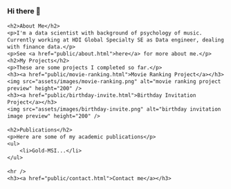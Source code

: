### Hi there 👋

<!--
**Hsin-Rui/hsin-rui** is a ✨ _special_ ✨ repository because its `README.md` (this file) appears on your GitHub profile.

Here are some ideas to get you started:

- 🔭 I’m currently working on ...
- 🌱 I’m currently learning ...
- 👯 I’m looking to collaborate on ...
- 🤔 I’m looking for help with ...
- 💬 Ask me about ...
- 📫 How to reach me: ...
- 😄 Pronouns: ...
- ⚡ Fun fact: ...
-->


    <h2>About Me</h2>
    <p>I'm a data scientist with background of psychology of music. Currently working at HDI Global Specialty SE as Data engineer, dealing with finance data.</p>
    <p>See <a href="public/about.html">here</a> for more about me.</p>
    <h2>My Projects</h2>
    <p>These are some projects I completed so far.</p>
    <h3><a href="public/movie-ranking.html">Movie Ranking Project</a></h3>
    <img src="assets/images/movie-ranking.png" alt="movie ranking project preview" height="200" />
    <h3><a href="public/birthday-invite.html">Birthday Invitation Project</a></h3>
    <img src="assets/images/birthday-invite.png" alt="birthday invitation image preview" height="200" />

    <h2>Publications</h2>
    <p>Here are some of my academic publications</p>
    <ul>
        <li>Gold-MSI...</li>
    </ul>

    <hr />
    <h3><a href="public/contact.html">Contact me</a></h3>
    
